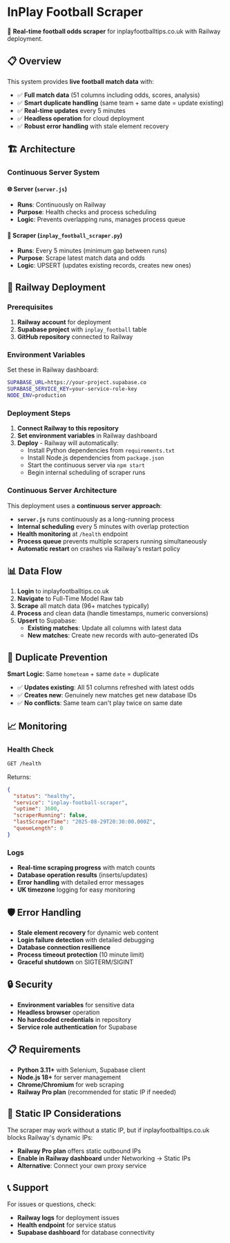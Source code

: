 # InPlay Football Scraper

🏈 **Real-time football odds scraper** for inplayfootballtips.co.uk with Railway deployment.

## 📋 Overview

This system provides **live football match data** with:

- ✅ **Full match data** (51 columns including odds, scores, analysis)
- ✅ **Smart duplicate handling** (same team + same date = update existing)
- ✅ **Real-time updates** every 5 minutes
- ✅ **Headless operation** for cloud deployment
- ✅ **Robust error handling** with stale element recovery

## 🏗️ Architecture

### Continuous Server System

#### 🌐 **Server** (`server.js`)
- **Runs**: Continuously on Railway
- **Purpose**: Health checks and process scheduling
- **Logic**: Prevents overlapping runs, manages process queue

#### 🏈 **Scraper** (`inplay_football_scraper.py`)  
- **Runs**: Every 5 minutes (minimum gap between runs)
- **Purpose**: Scrape latest match data and odds
- **Logic**: UPSERT (updates existing records, creates new ones)

## 🚀 Railway Deployment

### Prerequisites

1. **Railway account** for deployment
2. **Supabase project** with `inplay_football` table
3. **GitHub repository** connected to Railway

### Environment Variables

Set these in Railway dashboard:

```bash
SUPABASE_URL=https://your-project.supabase.co
SUPABASE_SERVICE_KEY=your-service-role-key
NODE_ENV=production
```

### Deployment Steps

1. **Connect Railway to this repository**
2. **Set environment variables** in Railway dashboard  
3. **Deploy** - Railway will automatically:
   - Install Python dependencies from `requirements.txt`
   - Install Node.js dependencies from `package.json`
   - Start the continuous server via `npm start`
   - Begin internal scheduling of scraper runs

### Continuous Server Architecture

This deployment uses a **continuous server approach**:

- **`server.js`** runs continuously as a long-running process
- **Internal scheduling** every 5 minutes with overlap protection
- **Health monitoring** at `/health` endpoint
- **Process queue** prevents multiple scrapers running simultaneously
- **Automatic restart** on crashes via Railway's restart policy

## 📊 Data Flow

1. **Login** to inplayfootballtips.co.uk
2. **Navigate** to Full-Time Model Raw tab
3. **Scrape** all match data (96+ matches typically)
4. **Process** and clean data (handle timestamps, numeric conversions)
5. **Upsert** to Supabase:
   - **Existing matches**: Update all columns with latest data
   - **New matches**: Create new records with auto-generated IDs

## 🔧 Duplicate Prevention

**Smart Logic**: Same `hometeam` + same `date` = duplicate

- ✅ **Updates existing**: All 51 columns refreshed with latest odds
- ✅ **Creates new**: Genuinely new matches get new database IDs
- ✅ **No conflicts**: Same team can't play twice on same date

## 📈 Monitoring

### Health Check
```bash
GET /health
```

Returns:
```json
{
  "status": "healthy",
  "service": "inplay-football-scraper", 
  "uptime": 3600,
  "scraperRunning": false,
  "lastScraperTime": "2025-08-29T20:30:00.000Z",
  "queueLength": 0
}
```

### Logs
- **Real-time scraping progress** with match counts
- **Database operation results** (inserts/updates)
- **Error handling** with detailed error messages
- **UK timezone** logging for easy monitoring

## 🛡️ Error Handling

- **Stale element recovery** for dynamic web content
- **Login failure detection** with detailed debugging
- **Database connection resilience** 
- **Process timeout protection** (10 minute limit)
- **Graceful shutdown** on SIGTERM/SIGINT

## 🔒 Security

- **Environment variables** for sensitive data
- **Headless browser** operation
- **No hardcoded credentials** in repository
- **Service role authentication** for Supabase

## 📋 Requirements

- **Python 3.11+** with Selenium, Supabase client
- **Node.js 18+** for server management
- **Chrome/Chromium** for web scraping
- **Railway Pro plan** (recommended for static IP if needed)

## 🚨 Static IP Considerations

The scraper may work without a static IP, but if inplayfootballtips.co.uk blocks Railway's dynamic IPs:

- **Railway Pro plan** offers static outbound IPs
- **Enable in Railway dashboard** under Networking → Static IPs
- **Alternative**: Connect your own proxy service

## 📞 Support

For issues or questions, check:
- **Railway logs** for deployment issues
- **Health endpoint** for service status  
- **Supabase dashboard** for database connectivity